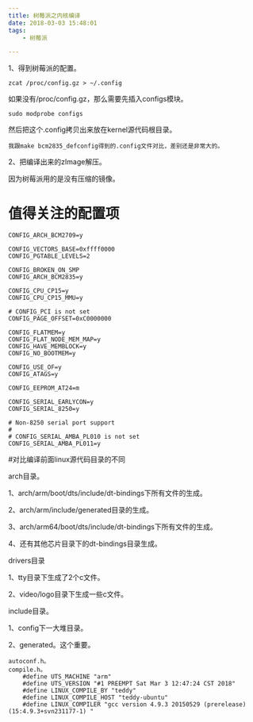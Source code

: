 ```yaml
---
title: 树莓派之内核编译
date: 2018-03-03 15:48:01
tags:
	- 树莓派

---
```




1、得到树莓派的配置。

```
zcat /proc/config.gz > ~/.config
```

如果没有/proc/config.gz，那么需要先插入configs模块。

```
sudo modprobe configs
```

然后把这个.config拷贝出来放在kernel源代码根目录。

```
我跟make bcm2835_defconfig得到的.config文件对比，差别还是非常大的。
```

2、把编译出来的zImage解压。

因为树莓派用的是没有压缩的镜像。



# 值得关注的配置项

```
CONFIG_ARCH_BCM2709=y

CONFIG_VECTORS_BASE=0xffff0000
CONFIG_PGTABLE_LEVELS=2

CONFIG_BROKEN_ON_SMP
CONFIG_ARCH_BCM2835=y

CONFIG_CPU_CP15=y
CONFIG_CPU_CP15_MMU=y

# CONFIG_PCI is not set
CONFIG_PAGE_OFFSET=0xC0000000

CONFIG_FLATMEM=y
CONFIG_FLAT_NODE_MEM_MAP=y
CONFIG_HAVE_MEMBLOCK=y
CONFIG_NO_BOOTMEM=y

CONFIG_USE_OF=y
CONFIG_ATAGS=y

CONFIG_EEPROM_AT24=m

CONFIG_SERIAL_EARLYCON=y
CONFIG_SERIAL_8250=y

# Non-8250 serial port support
#
# CONFIG_SERIAL_AMBA_PL010 is not set
CONFIG_SERIAL_AMBA_PL011=y

```





#对比编译前面linux源代码目录的不同

arch目录。

1、arch/arm/boot/dts/include/dt-bindings下所有文件的生成。

2、arch/arm/include/generated目录的生成。

3、arch/arm64/boot/dts/include/dt-bindings下所有文件的生成。

4、还有其他芯片目录下的dt-bindings目录生成。

drivers目录

1、tty目录下生成了2个c文件。

2、video/logo目录下生成一些c文件。

include目录。

1、config下一大堆目录。

2、generated。这个重要。

```
autoconf.h。
compile.h。
	#define UTS_MACHINE "arm"
    #define UTS_VERSION "#1 PREEMPT Sat Mar 3 12:47:24 CST 2018"
    #define LINUX_COMPILE_BY "teddy"
    #define LINUX_COMPILE_HOST "teddy-ubuntu"
    #define LINUX_COMPILER "gcc version 4.9.3 20150529 (prerelease) (15:4.9.3+svn231177-1) "
    
```

